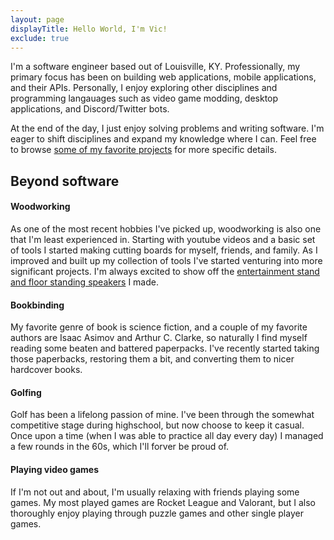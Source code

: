 ```yaml
---
layout: page
displayTitle: Hello World, I'm Vic!
exclude: true
---
```



I'm a software engineer based out of Louisville, KY. Professionally, my primary focus has been on building web applications, mobile applications, and their APIs. Personally, I enjoy exploring other disciplines and programming langauages such as video game modding, desktop applications, and Discord/Twitter bots.

At the end of the day, I just enjoy solving problems and writing software. I'm eager to shift disciplines and expand my knowledge where I can. Feel free to browse [some of my favorite projects](/projects) for more specific details.

## Beyond software

#### Woodworking

As one of the most recent hobbies I've picked up, woodworking is also one that I'm least experienced in. Starting with youtube videos and a basic set of tools I started making cutting boards for myself, friends, and family. As I improved and built up my collection of tools I've started venturing into more significant projects. I'm always excited to show off the [entertainment stand and floor standing speakers](/public/EntertainmentStand.jpeg) I made.

#### Bookbinding

My favorite genre of book is science fiction, and a couple of my favorite authors are Isaac Asimov and Arthur C. Clarke, so naturally I find myself reading some beaten and battered paperpacks. I've recently started taking those paperbacks, restoring them a bit, and converting them to nicer hardcover books.

#### Golfing

Golf has been a lifelong passion of mine. I've been through the somewhat competitive stage during highschool, but now choose to keep it casual. Once upon a time (when I was able to practice all day every day) I managed a few rounds in the 60s, which I'll forver be proud of.

#### Playing video games

If I'm not out and about, I'm usually relaxing with friends playing some games. My most played games are Rocket League and Valorant, but I also thoroughly enjoy playing through puzzle games and other single player games.
